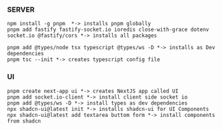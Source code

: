 ### SERVER ###
    
    npm install -g pnpm  *-> installs pnpm globally
    pnpm add fastify fastify-socket.io ioredis close-with-grace dotenv socket.io @fastify/cors *-> installs all packages

    pnpm add @types/node tsx typescript @types/ws -D *-> installs as Dev dependencies 
    pnpm tsc --init *-> creates typescript config file

### UI ###

    pnpm create next-app ui *-> creates NextJS app called UI
    pnpm add socket.io-client *-> install client side socket io 
    pnpm add @types/ws -D *-> install types as dev dependencies 
    npx shadcn-ui@latest init *-> installs shadcn-ui for UI Components
    npx shadcn-ui@latest add textarea buttom form *-> install components from shadcn
